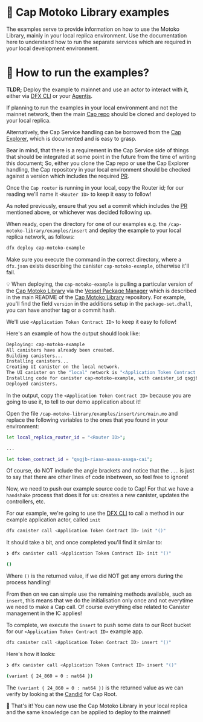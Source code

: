 # 🦖 Cap Motoko Library examples

The examples serve to provide information on how to use the Motoko Library, mainly in your local replica environment. Use the documentation here to understand how to run the separate services which are required in your local development environment.

# 🤔 How to run the examples?

**TLDR;** Deploy the example to mainnet and use an actor to interact with it, either via [DFX CLI](https://sdk.dfinity.org/docs/developers-guide/cli-reference.html) or your [Agentjs](https://github.com/dfinity/agent-js).

If planning to run the examples in your local environment and not the mainnet network, then the main [Cap repo](https://github.com/Psychedelic/cap) should be cloned and deployed to your local replica.

Alternatively, the Cap Service handling can be borrowed from the [Cap Explorer](https://github.com/Psychedelic/cap-explorer), which is documented and is easy to grasp.

Bear in mind, that there is a requirement in the Cap Service side of things that should be integrated at some point in the future from the time of writing this document; So, either you clone the Cap repo or use the Cap Explorer handling, the Cap repository in your local environment should be checked against a version which includes the required [PR](https://github.com/Psychedelic/cap/pull/19).

Once the `Cap router` is running in your local, copy the Router id; for our reading we'll name it `<Router ID>` to keep it easy to follow!

As noted previously, ensure that you set a commit which includes the [PR](https://github.com/Psychedelic/cap/pull/19) mentioned above, or whichever was decided following up.

When ready, open the directory for one of our examples e.g. the `/cap-motoko-library/examples/insert` and deploy the example to your local replica network, as follows:

```sh
dfx deploy cap-motoko-example
```

Make sure you execute the command in the correct directory, where a `dfx.json` exists describing the canister `cap-motoko-example`, otherwise it'll fail.

💡 When deploying, the `cap-motoko-example` is pulling a particular version of the [Cap Motoko Library](https://github.com/Psychedelic/cap-motoko-library) via the [Vessel Package Manager](https://github.com/dfinity/vessel/releases) which is described in the main README of the [Cap Motoko Library](https://github.com/Psychedelic/cap-motoko-library) repository. For example, you'll find the field `version` in the additions setup in the `package-set.dhall`, you can have another tag or a commit hash.

We'll use `<Application Token Contract ID>` to keep it easy to follow!

Here's an example of how the output should look like:

```sh
Deploying: cap-motoko-example
All canisters have already been created.
Building canisters...
Installing canisters...
Creating UI canister on the local network.
The UI canister on the "local" network is "<Application Token Contract ID>"
Installing code for canister cap-motoko-example, with canister_id qsgjb-riaaa-aaaaa-aaaga-cai
Deployed canisters.
```

In the output, copy the `<Application Token Contract ID>` because you are going to use it, to tell to our demo application about it!

Open the file  `/cap-motoko-library/examples/insert/src/main.mo` and replace the following variables to the ones that you found in your environment:

```sh
let local_replica_router_id = "<Router ID>";

...

let token_contract_id = "qsgjb-riaaa-aaaaa-aaaga-cai";
```

Of course, do NOT include the angle brackets and notice that the `...` is just to say that there are other lines of code inbetween, so feel free to ignore!

Now, we need to push our example source code to Cap! For that we have a `handshake` process that does it for us: creates a new canister, updates the controllers, etc.

For our example, we're going to use the [DFX CLI]() to call a method in our example application actor, called `init`

```sh
dfx canister call <Application Token Contract ID> init "()"
```

It should take a bit, and once completed you'll find it similar to:

```sh
❯ dfx canister call <Application Token Contract ID> init "()"

()
```

Where `()` is the returned value, if we did NOT get any errors during the process handling!

From then on we can simple use the remaining methods available, such as `insert`, this means that we do the initialisation only once and not everytime we need to make a Cap call. Of course everything else related to Canister management in the IC applies!

To complete, we execute the `insert` to push some data to our Root bucket for our `<Application Token Contract ID>` example app.

```sh
dfx canister call <Application Token Contract ID> insert "()"
```

Here's how it looks:

```sh
❯ dfx canister call <Application Token Contract ID> insert "()"

(variant { 24_860 = 0 : nat64 })
```

The `(variant { 24_860 = 0 : nat64 })` is the returned value as we can verify by looking at the [Candid](https://github.com/Psychedelic/cap/blob/main/candid/root.did#L57) for Cap Root.

👋 That's it! You can now use the Cap Motoko Library in your local replica and the same knowledge can be applied to deploy to the mainnet!